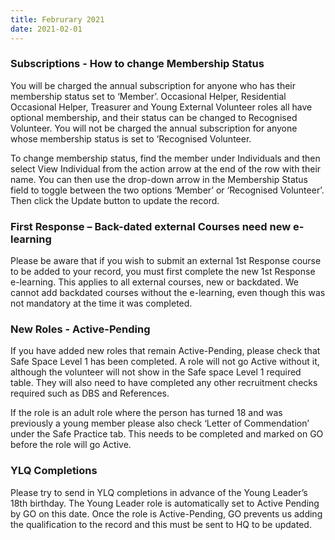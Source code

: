 ```yaml
---
title: Februrary 2021
date: 2021-02-01
---
```

### Subscriptions - How to change Membership Status
You will be charged the annual subscription for anyone who has their membership status set to ‘Member’. Occasional Helper, Residential Occasional Helper, Treasurer and Young External Volunteer roles all have optional membership, and their status can be changed to Recognised Volunteer. You will not be charged the annual subscription for anyone whose membership status is set to ‘Recognised Volunteer.

To change membership status, find the member under Individuals and then select View Individual from the action arrow at the end of the row with their name. You can then use the drop-down arrow in the Membership Status field to toggle between the two options ‘Member’ or ‘Recognised Volunteer’. Then click the Update button to update the record.

### First Response – Back-dated external Courses need new e-learning
Please be aware that if you wish to submit an external 1st Response course to be added to your record, you must first complete the new 1st Response e-learning. This applies to all external courses, new or backdated. We cannot add backdated courses without the e-learning, even though this was not mandatory at the time it was completed.

### New Roles - Active-Pending
If you have added new roles that remain Active-Pending, please check that Safe Space Level 1 has been completed. A role will not go Active without it, although the volunteer will not show in the Safe space Level 1 required table. They will also need to have completed any other recruitment checks required such as DBS and References.

If the role is an adult role where the person has turned 18 and was previously a young member please also check ‘Letter of Commendation’ under the Safe Practice tab. This needs to be completed and marked on GO before the role will go Active.

### YLQ Completions
Please try to send in YLQ completions in advance of the Young Leader’s 18th birthday. The Young Leader role is automatically set to Active Pending by GO on this date. Once the role is Active-Pending, GO prevents us adding the qualification to the record and this must be sent to HQ to be updated.